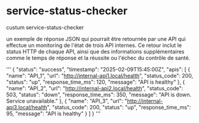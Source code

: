 # service-status-checker
custum service-status-checker

un exemple de réponse JSON qui pourrait être retournée par une API qui effectue un monitoring de l'état de trois API internes. Ce retour inclut le status HTTP de chaque API, ainsi que des informations supplémentaires comme le temps de réponse et la réussite ou l'échec du contrôle de santé.

'''
{
  "status": "success",
  "timestamp": "2025-02-09T15:45:00Z",
  "apis": [
    {
      "name": "API_1",
      "url": "http://internal-api1.local/health",
      "status_code": 200,
      "status": "up",
      "response_time_ms": 120,
      "message": "API is healthy"
    },
    {
      "name": "API_2",
      "url": "http://internal-api2.local/health",
      "status_code": 503,
      "status": "down",
      "response_time_ms": 350,
      "message": "API is down. Service unavailable."
    },
    {
      "name": "API_3",
      "url": "http://internal-api3.local/health",
      "status_code": 200,
      "status": "up",
      "response_time_ms": 95,
      "message": "API is healthy"
    }
  ]
}
'''
